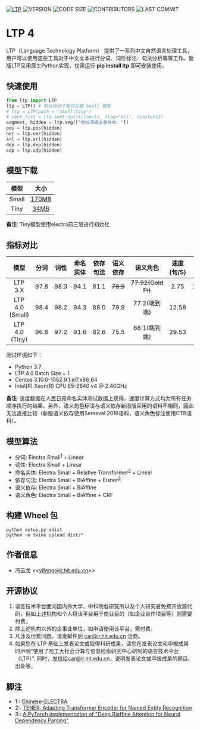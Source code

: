 [![LTP](https://img.shields.io/pypi/v/ltp?label=LTP%20ALPHA)](https://pypi.org/project/ltp/)
![VERSION](https://img.shields.io/pypi/pyversions/ltp)
![CODE SIZE](https://img.shields.io/github/languages/code-size/HIT-SCIR/ltp)
![CONTRIBUTORS](https://img.shields.io/github/contributors/HIT-SCIR/ltp)
![LAST COMMIT](https://img.shields.io/github/last-commit/HIT-SCIR/ltp)

# LTP 4 

LTP（Language Technology Platform） 提供了一系列中文自然语言处理工具，用户可以使用这些工具对于中文文本进行分词、词性标注、句法分析等等工作。新版LTP采用原生Python实现，仅需运行 **pip install ltp** 即可安装使用。

## 快速使用

```python
from ltp import LTP
ltp = LTP() # 默认自动下载并加载 Small 模型
# ltp = LTP(path = "small|tiny")
# sent_list = ltp.sent_split(inputs, flag="all", limit=512)
segment, hidden = ltp.seg(["他叫汤姆去拿外衣。"])
pos = ltp.pos(hidden)
ner = ltp.ner(hidden)
srl = ltp.srl(hidden)
dep = ltp.dep(hidden)
sdp = ltp.sdp(hidden)
```

## 模型下载

| 模型  |                  大小                  |
| :---: | :------------------------------------: |
| Small | [170MB](http://39.96.43.154/small.tgz) |
| Tiny  |  [34MB](http://39.96.43.154/tiny.tgz)  |

**备注**: Tiny模型使用electra前三层进行初始化

## 指标对比

|      模型       | 分词  | 词性  | 命名实体 | 依存句法 | 语义依存 |      语义角色      | 速度(句/S) | 模型大小 |
| :-------------: | :---: | :---: | :------: | :------: | :------: | :----------------: | :--------: | :------: |
|     LTP 3.X     | 97.8  | 98.3  |   94.1   |   81.1   | ~~78.9~~ | ~~77.92(Gold Pi)~~ |    2.75    |  1940M   |
| LTP 4.0 (Small) | 98.4  | 98.2  |   94.3   |   88.0   |   79.9   |    77.2(端到端)    |   12.58    |   171M   |
| LTP 4.0 (Tiny)  | 96.8  | 97.2  |   91.6   |   82.6   |   75.5   |    68.1(端到端)    |   29.53    |   34M    |

测试环境如下：

+ Python 3.7
+ LTP 4.0 Batch Size = 1
+ Centos 3.10.0-1062.9.1.el7.x86_64
+ Intel(R) Xeon(R) CPU E5-2640 v4 @ 2.40GHz

**备注**: 速度数据在人民日报命名实体测试数据上获得，速度计算方式均为所有任务顺序执行的结果。另外，语义角色标注与语义依存新旧版采用的语料不相同，因此无法直接比较（新版语义依存使用Semeval 2016语料，语义角色标注使用CTB语料）。

## 模型算法

+ 分词: Electra Small<sup>[1](#RELTRANS)</sup> + Linear
+ 词性: Electra Small + Linear
+ 命名实体: Electra Small + Relative Transformer<sup>[2](#RELTRANS)</sup> + Linear
+ 依存句法: Electra Small + BiAffine + Eisner<sup>[3](#Eisner)</sup>
+ 语义依存: Electra Small + BiAffine
+ 语义角色: Electra Small + BiAffine + CRF

## 构建 Wheel 包

```shell script
python setup.py sdist
python -m twine upload dist/*
```

## 作者信息

+ 冯云龙 <<[ylfeng@ir.hit.edu.cn](mailto:ylfeng@ir.hit.edu.cn)>>

## 开源协议
1. 语言技术平台面向国内外大学、中科院各研究所以及个人研究者免费开放源代码，但如上述机构和个人将该平台用于商业目的（如企业合作项目等）则需要付费。
2. 除上述机构以外的企事业单位，如申请使用该平台，需付费。
3. 凡涉及付费问题，请发邮件到 car@ir.hit.edu.cn 洽商。
4. 如果您在 LTP 基础上发表论文或取得科研成果，请您在发表论文和申报成果时声明“使用了哈工大社会计算与信息检索研究中心研制的语言技术平台（LTP）”. 同时，发信给car@ir.hit.edu.cn，说明发表论文或申报成果的题目、出处等。


## 脚注

+ <a name="RELTRANS">1</a>:: [Chinese-ELECTRA](https://github.com/ymcui/Chinese-ELECTRA)
+ <a name="RELTRANS">2</a>:: [TENER: Adapting Transformer Encoder for Named Entity Recognition](https://arxiv.org/abs/1911.04474)
+ <a name="Eisner">3</a>:: [A PyTorch implementation of "Deep Biaffine Attention for Neural Dependency Parsing"](https://github.com/yzhangcs/parser)
